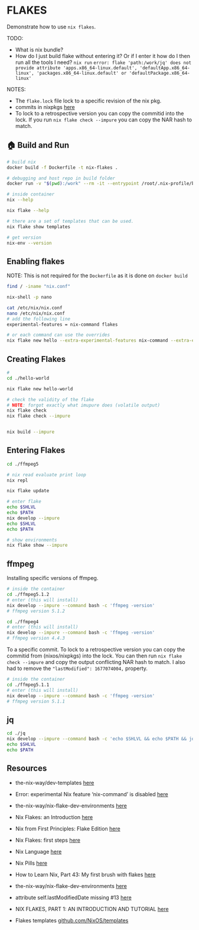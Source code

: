 # FLAKES

Demonstrate how to use `nix flakes`.  

TODO:

* What is nix bundle? 
* How do I just build flake without entering it?  Or if I enter it how do I then run all the tools I need? `nix run` `error: flake 'path:/work/jq' does not provide attribute 'apps.x86_64-linux.default', 'defaultApp.x86_64-linux', 'packages.x86_64-linux.default' or 'defaultPackage.x86_64-linux'`

NOTES:

* The `flake.lock` file lock to a specific revision of the nix pkg.  
* commits in nixpkgs [here](https://github.com/NixOS/nixpkgs/commits/master)  
* To lock to a retrospective version you can copy the commitid into the lock.  If you run `nix flake check --impure` you can copy the NAR hash to match.  

## 🏠 Build and Run

```sh
# build nix
docker build -f Dockerfile -t nix-flakes .

# debugging and host repo in build folder
docker run -v "$(pwd):/work" --rm -it --entrypoint /root/.nix-profile/bin/bash nix-flakes 

# inside container
nix --help

nix flake --help

# there are a set of templates that can be used. 
nix flake show templates

# get version
nix-env --version
```

## Enabling flakes

NOTE: This is not required for the `Dockerfile` as it is done on `docker build`  

```sh
find / -iname "nix.conf"

nix-shell -p nano

cat /etc/nix/nix.conf
nano /etc/nix/nix.conf
# add the following line
experimental-features = nix-command flakes

# or each command can use the overrides
nix flake new hello --extra-experimental-features nix-command --extra-experimental-features flakes
```

## Creating Flakes

```sh
# 
cd ./hello-world

nix flake new hello-world

# check the validity of the flake
# NOTE: forgot exactly what imupure does (volatile output)
nix flake check
nix flake check --impure


nix build --impure
```

## Entering Flakes

```sh
cd ./ffmpeg5

# nix read evaluate print loop
nix repl

nix flake update

# enter flake
echo $SHLVL  
echo $PATH
nix develop --impure
echo $SHLVL  
echo $PATH

# show environments
nix flake show --impure
```

## ffmpeg 

Installing specific versions of ffmpeg.  

```sh
# inside the container
cd ./ffmpeg5.1.2
# enter (this will install)
nix develop --impure --command bash -c 'ffmpeg -version'
# ffmpeg version 5.1.2
```

```sh
cd ./ffmpeg4
# enter (this will install)
nix develop --impure --command bash -c 'ffmpeg -version'
# ffmpeg version 4.4.3
```

To a specific commit. To lock to a retrospective version you can copy the commitid from (nixos/nixpkgs) into the lock.  You can then run `nix flake check --impure` and copy the output conflicting NAR hash to match.  I also had to remove the ```"lastModified": 1677074004,``` property.  

```sh
# inside the container
cd ./ffmpeg5.1.1
# enter (this will install)
nix develop --impure --command bash -c 'ffmpeg -version'
# ffmpeg version 5.1.1
```

## jq

```sh
cd ./jq
nix develop --impure --command bash -c 'echo $SHLVL && echo $PATH && jq --version'
echo $SHLVL  
echo $PATH
```

## Resources

* the-nix-way/dev-templates [here](https://github.com/the-nix-way/dev-templates)  
* Error: experimental Nix feature ‘nix-command’ is disabled [here](https://discourse.nixos.org/t/error-experimental-nix-feature-nix-command-is-disabled/18089)
* the-nix-way/nix-flake-dev-environments [here](https://github.com/the-nix-way/nix-flake-dev-environments/tree/main)
* Nix Flakes: an Introduction [here](https://xeiaso.net/blog/nix-flakes-1-2022-02-21)
* Nix from First Principles: Flake Edition [here](https://tonyfinn.com/blog/nix-from-first-principles-flake-edition/)
* Nix Flakes: first steps [here](https://blog.kubukoz.com/flakes-first-steps/)
* Nix Language [here](https://nixos.org/manual/nix/stable/language/index.html)
* Nix Pills [here](https://nixos.org/guides/nix-pills/)
* How to Learn Nix, Part 43: My first brush with flakes [here](https://ianthehenry.com/posts/how-to-learn-nix/flakes/)  
* the-nix-way/nix-flake-dev-environments [here](https://github.com/the-nix-way/nix-flake-dev-environments/blob/main/node/flake.nix)
* attribute self.lastModifiedDate missing #13 [here](https://github.com/NixOS/templates/issues/13)

* NIX FLAKES, PART 1: AN INTRODUCTION AND TUTORIAL [here](https://www.tweag.io/blog/2020-05-25-flakes/)
* Flakes templates [github.com/NixOS/templates](https://github.com/NixOS/templates/tree/master)  
